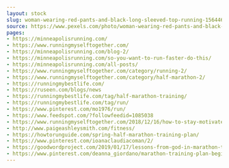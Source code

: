 ```yaml
---
layout: stock
slug: woman-wearing-red-pants-and-black-long-sleeved-top-running-1564466
source: https://www.pexels.com/photo/woman-wearing-red-pants-and-black-long-sleeved-top-running-1564466/
pages:
- https://minneapolisrunning.com/
- https://www.runningmyselftogether.com/
- https://minneapolisrunning.com/blog-2/
- https://minneapolisrunning.com/so-you-want-to-run-faster-do-this/
- https://minneapolisrunning.com/all-posts/
- https://www.runningmyselftogether.com/category/running-2/
- https://www.runningmyselftogether.com/category/half-marathon-2/
- https://runningmybestlife.com/
- https://ruseen.com/blogs/news
- https://runningmybestlife.com/tag/half-marathon-training/
- https://runningmybestlife.com/tag/run/
- https://www.pinterest.com/mo1976/run/
- https://www.feedspot.com/?followfeedid=1085038
- https://www.runningmyselftogether.com/2018/12/16/how-to-stay-motivated-to-workout-during-the-winter/
- http://www.paigeashleysmith.com/fitness/
- https://howtorunguide.com/spring-half-marathon-training-plan/
- https://www.pinterest.com/ioanaclaudiacoman/2/
- https://goodwordproject.com/2019/01/17/lessons-from-god-in-marathon-training/
- https://www.pinterest.com/deanna_giordano/marathon-training-plan-beginner/
---
```

